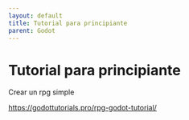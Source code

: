```yaml
---
layout: default
title: Tutorial para principiante
parent: Godot
---
```


# Tutorial para principiante

Crear un rpg simple

https://godottutorials.pro/rpg-godot-tutorial/
